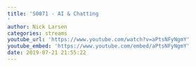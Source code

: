 ```yaml
---
title: 'S0071 - AI & Chatting
'
author: Nick Larsen
categories: streams
youtube_url: 'https://www.youtube.com/watch?v=aPtsNFyNgmY'
youtube_embed: 'https://www.youtube.com/embed/aPtsNFyNgmY'
date: 2019-07-21 21:55:22
---
```


